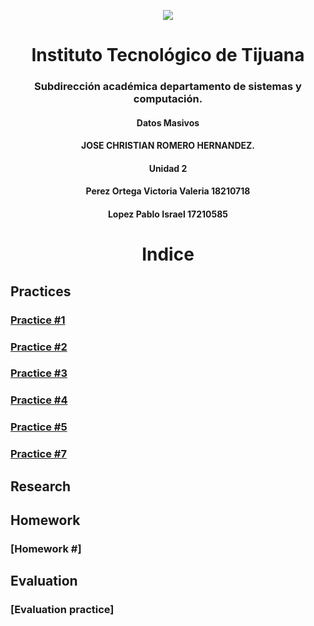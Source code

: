 
<p align="center">
 <img src="https://user-images.githubusercontent.com/77422159/157056166-aa1ef8bd-fa1d-42c0-8846-860d0e81f54f.png">
  </p>

<h1 align="center"> Instituto Tecnológico de Tijuana </h1>
<h3 align="center"> Subdirección académica departamento de sistemas y computación.</h3>
<h4 align="center"> Datos Masivos</h4>

<h4 align="center"> JOSE CHRISTIAN ROMERO HERNANDEZ.</h4>


<h4 align="center"> Unidad 2</h4>
<h4 align="center"> Perez Ortega Victoria Valeria 18210718</h4>
<h4 align="center"> Lopez Pablo Israel 17210585</h4>



<h1 align="center"> Indice </h1>

## Practices
### [Practice  #1](https://github.com/israelpablo/DatoMasivos/tree/Unit2/Unid2/Practices/readme.md)
### [Practice  #2](https://github.com/israelpablo/DatoMasivos/tree/Unit2/Unid2/Practices/Practica2.md)
### [Practice  #3](https://github.com/israelpablo/DatoMasivos/tree/Unit2/Unid2/Practices/Practica3.md)

### [Practice  #4](https://github.com/israelpablo/DatoMasivos/tree/Unit2/Unid2/Practices/Practice4.md)
### [Practice  #5](https://github.com/israelpablo/DatoMasivos/tree/Unit2/Unid2/Practices/Practice5.md)
### [Practice  #7](https://github.com/israelpablo/DatoMasivos/tree/Unit2/Unid2/Practices/Practica7.md)
## Research
### 
###  
## Homework
### [Homework  #]
### 
## Evaluation
### [Evaluation practice]
